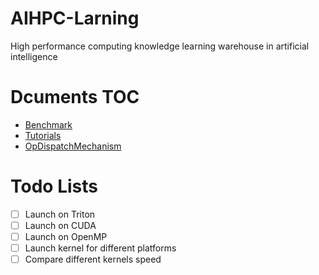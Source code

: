 # AIHPC-Larning
High performance computing knowledge learning warehouse in artificial intelligence

# Dcuments TOC
- [Benchmark](docs/Benchmark.md)
- [Tutorials](docs/Tutorials.md)
- [OpDispatchMechanism](docs/OpDispatchMechanism.md)

# Todo Lists
- [ ] Launch on Triton
- [ ] Launch on CUDA
- [ ] Launch on OpenMP
- [ ] Launch kernel for different platforms
- [ ] Compare different kernels speed